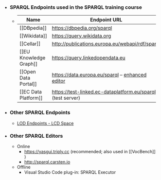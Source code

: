 - ### SPARQL Endpoints used in the SPARQL training course
	- |Name|Endpoint URL|
	  |--|--|
	  |[[DBpedia]]|https://dbpedia.org/sparql|
	  |[[Wikidata]]|https://query.wikidata.org|
	  |[[Cellar]]|http://publications.europa.eu/webapi/rdf/sparql|
	  |[[EU Knowledge Graph]]|https://query.linkedopendata.eu|
	  |[[Open Data Portal]]|https://data.europa.eu/sparql – [enhanced editor](https://data.europa.eu/data/sparql)|
	  |[[EC Data Platform]]|https://test-linked.ec-dataplatform.eu/sparql (test server)|
- ### Other SPARQL Endpoints
	- [LOD Endpoints - LCD Space](https://webgate.ec.europa.eu/fpfis/wikis/display/DataCollab/LOD+Endpoints)
- ### Other SPARQL Editors
	- Online
		- https://yasgui.triply.cc (recommended; also used in [[VocBench]] )
		- http://sparql.carsten.io
	- Offline
		- Visual Studio Code plug-in: SPARQL Executor